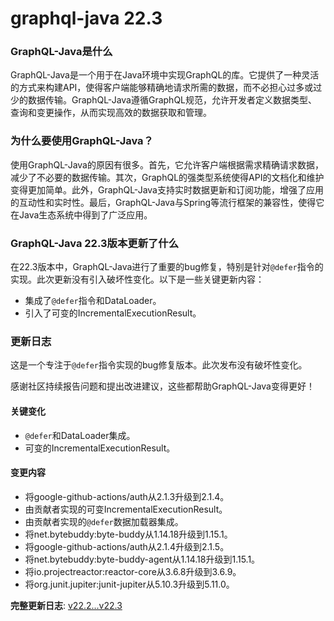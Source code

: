 # graphql-java 22.3
### GraphQL-Java是什么

GraphQL-Java是一个用于在Java环境中实现GraphQL的库。它提供了一种灵活的方式来构建API，使得客户端能够精确地请求所需的数据，而不必担心过多或过少的数据传输。GraphQL-Java遵循GraphQL规范，允许开发者定义数据类型、查询和变更操作，从而实现高效的数据获取和管理。

### 为什么要使用GraphQL-Java？

使用GraphQL-Java的原因有很多。首先，它允许客户端根据需求精确请求数据，减少了不必要的数据传输。其次，GraphQL的强类型系统使得API的文档化和维护变得更加简单。此外，GraphQL-Java支持实时数据更新和订阅功能，增强了应用的互动性和实时性。最后，GraphQL-Java与Spring等流行框架的兼容性，使得它在Java生态系统中得到了广泛应用。

### GraphQL-Java 22.3版本更新了什么

在22.3版本中，GraphQL-Java进行了重要的bug修复，特别是针对`@defer`指令的实现。此次更新没有引入破坏性变化。以下是一些关键更新内容：

- 集成了`@defer`指令和DataLoader。
- 引入了可变的IncrementalExecutionResult。

### 更新日志

这是一个专注于`@defer`指令实现的bug修复版本。此次发布没有破坏性变化。

感谢社区持续报告问题和提出改进建议，这些都帮助GraphQL-Java变得更好！

#### 关键变化

- `@defer`和DataLoader集成。
- 可变的IncrementalExecutionResult。

#### 变更内容

- 将google-github-actions/auth从2.1.3升级到2.1.4。
- 由贡献者实现的可变IncrementalExecutionResult。
- 由贡献者实现的`@defer`数据加载器集成。
- 将net.bytebuddy:byte-buddy从1.14.18升级到1.15.1。
- 将google-github-actions/auth从2.1.4升级到2.1.5。
- 将net.bytebuddy:byte-buddy-agent从1.14.18升级到1.15.1。
- 将io.projectreactor:reactor-core从3.6.8升级到3.6.9。
- 将org.junit.jupiter:junit-jupiter从5.10.3升级到5.11.0。

**完整更新日志**: [v22.2...v22.3](https://github.com/graphql-java/graphql-java/compare/v22.2...v22.3)